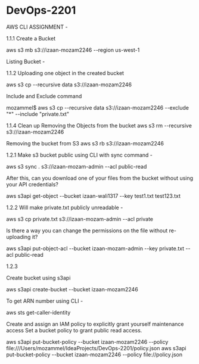 # DevOps-2201
AWS CLI ASSIGNMENT - 

1.1.1 Create a Bucket

aws s3 mb s3://izaan-mozam2246 --region us-west-1

Listing Bucket - 

1.1.2 Uploading one object in the created bucket

aws s3 cp --recursive data s3://izaan-mozam2246

Include and Exclude command

mozammel$ aws s3 cp --recursive data s3://izaan-mozam2246 --exclude "*" --include "private.txt"

1.1.4 Clean up
Removing the Objects from the bucket
aws s3 rm --recursive s3://izaan-mozam2246

Removing the bucket from S3
aws s3 rb s3://izaan-mozam2246

1.2.1
Make s3 bucket public using CLI with sync command - 

aws s3 sync .  s3://izaan-mozam-admin --acl public-read

After this, can you download one of your files from the bucket without using
your API credentials?

aws s3api get-object --bucket izaan-wali1317 --key test1.txt test123.txt

1.2.2 
Will make private.txt publicly unreadable - 

aws s3 cp private.txt s3://izaan-mozam-admin --acl private

Is there a way you can change the permissions on the file without re-uploading it?

aws s3api put-object-acl --bucket izaan-mozam-admin --key private.txt --acl public-read

1.2.3

Create bucket using s3api

aws s3api create-bucket --bucket izaan-mozam2246

To get ARN number using CLI - 

aws sts get-caller-identity

Create and assign an IAM policy to explicitly grant yourself
maintenance access
Set a bucket policy to grant public read access.

aws s3api put-bucket-policy --bucket izaan-mozam2246 --policy file:///Users/mozammel/IdeaProjects/DevOps-2201/policy.json
aws s3api put-bucket-policy --bucket izaan-mozam2246 --policy file://policy.json

